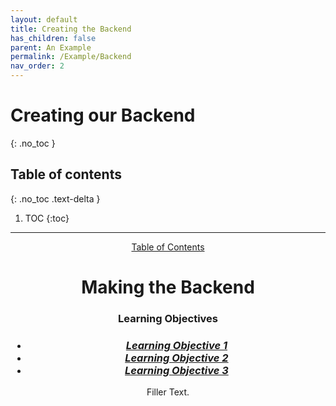 ```yaml
---
layout: default
title: Creating the Backend
has_children: false
parent: An Example
permalink: /Example/Backend
nav_order: 2
---
```


# Creating our Backend
{: .no_toc }

## Table of contents
{: .no_toc .text-delta }

1. TOC
{:toc}

---

<body>
<header>
<a href="../..">Table of Contents</a>
<h1>Making the Backend</h1>
<h3>Learning Objectives</h3>

<h3>
    <ul>
    <li><a href ="#LO_1"><i>Learning Objective 1</i></a></li>
    <li><a href ="#LO_2"><i>Learning Objective 2</i></a></li>
    <li><a href ="#LO_3"><i>Learning Objective 3</i></a></li>
    </ul>
</h3>

<p>Filler Text.</P>
</header>

<main>
<section id = "LO_1">
</section>

<section id = "LO_2">
</section>

<section id = "LO_3">
</section>
</main>

</body>